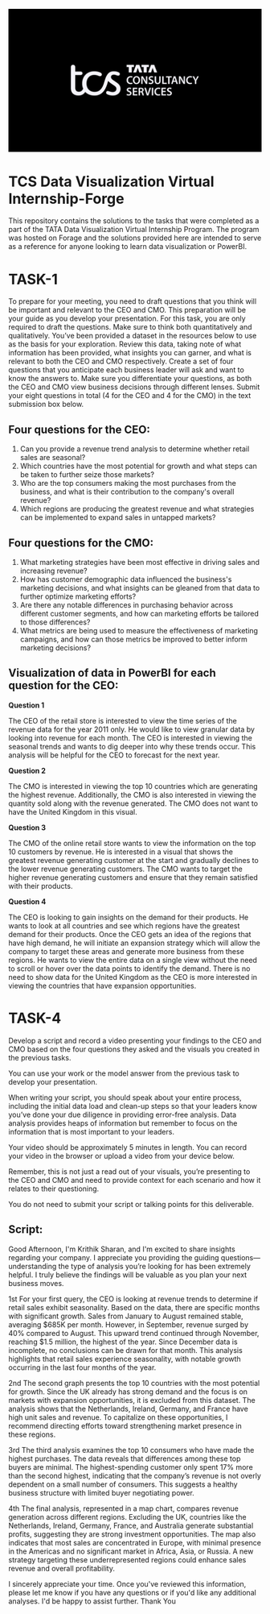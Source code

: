 ![tata logo](https://github.com/krithiksharan13/TCS-Virtual-Internship/blob/main/TCS%20Logo.png)

# TCS Data Visualization Virtual Internship-Forge

This repository contains the solutions to the tasks that were completed as a part of the TATA Data Visualization Virtual Internship Program. The program was hosted on Forage and the solutions provided here are intended to serve as a reference for anyone looking to learn data visualization or PowerBI.

# **TASK-1**

To prepare for your meeting, you need to draft questions that you think will be important and relevant to the CEO and CMO. This preparation will be your guide as you develop your presentation. For this task, you are only required to draft the questions. Make sure to think both quantitatively and qualitatively. You’ve been provided a dataset in the resources below to use as the basis for your exploration. Review this data, taking note of what information has been provided, what insights you can garner, and what is relevant to both the CEO and CMO respectively. Create a set of four questions that you anticipate each business leader will ask and want to know the answers to. Make sure you differentiate your questions, as both the CEO and CMO view business decisions through different lenses. Submit your eight questions in total (4 for the CEO and 4 for the CMO) in the text submission box below.

## **Four questions for the CEO:**

1. Can you provide a revenue trend analysis to determine whether retail sales are seasonal?
2. Which countries have the most potential for growth and what steps can be taken to further seize those markets?
3. Who are the top consumers making the most purchases from the business, and what is their contribution to the company's overall revenue?
4. Which regions are producing the greatest revenue and what strategies can be implemented to expand sales in untapped markets?

## **Four questions for the CMO:**

1. What marketing strategies have been most effective in driving sales and increasing revenue?
2. How has customer demographic data influenced the business's marketing decisions, and what insights can be gleaned from that data to further optimize marketing efforts?
3. Are there any notable differences in purchasing behavior across different customer segments, and how can marketing efforts be tailored to those differences?
4. What metrics are being used to measure the effectiveness of marketing campaigns, and how can those metrics be improved to better inform marketing decisions?

## **Visualization of data in PowerBI for each question for the CEO:**

**Question 1**

The CEO of the retail store is interested to view the time series of the revenue data for the year 2011 only. He would like to view granular data by looking into revenue for each month. The CEO is interested in viewing the seasonal trends and wants to dig deeper into why these trends occur. This analysis will be helpful for the CEO to forecast for the next year.



**Question 2**

The CMO is interested in viewing the top 10 countries which are generating the highest revenue. Additionally, the CMO is also interested in viewing the quantity sold along with the revenue generated. The CMO does not want to have the United Kingdom in this visual.



**Question 3**

The CMO of the online retail store wants to view the information on the top 10 customers by revenue. He is interested in a visual that shows the greatest revenue generating customer at the start and gradually declines to the lower revenue generating customers. The CMO wants to target the higher revenue generating customers and ensure that they remain satisfied with their products.


**Question 4**

The CEO is looking to gain insights on the demand for their products. He wants to look at all countries and see which regions have the greatest demand for their products. Once the CEO gets an idea of the regions that have high demand, he will initiate an expansion strategy which will allow the company to target these areas and generate more business from these regions. He wants to view the entire data on a single view without the need to scroll or hover over the data points to identify the demand. There is no need to show data for the United Kingdom as the CEO is more interested in viewing the countries that have expansion opportunities.



# **TASK-4**

Develop a script and record a video presenting your findings to the CEO and CMO based on the four questions they asked and the visuals you created in the previous tasks.

You can use your work or the model answer from the previous task to develop your presentation.

When writing your script, you should speak about your entire process, including the initial data load and clean-up steps so that your leaders know you’ve done your due diligence in providing error-free analysis. Data analysis provides heaps of information but remember to focus on the information that is most important to your leaders.

Your video should be approximately 5 minutes in length. You can record your video in the browser or upload a video from your device below.

Remember, this is not just a read out of your visuals, you’re presenting to the CEO and CMO and need to provide context for each scenario and how it relates to their questioning.

You do not need to submit your script or talking points for this deliverable.

## **Script:**

Good Afternoon,
I'm Krithik Sharan, and I'm excited to share insights regarding your company. I appreciate you providing the guiding questions—understanding the type of analysis you’re looking for has been extremely helpful. I truly believe the findings will be valuable as you plan your next business moves.

1st
For your first query, the CEO is looking at revenue trends to determine if retail sales exhibit seasonality. Based on the data, there are specific months with significant growth. Sales from January to August remained stable, averaging $685K per month. However, in September, revenue surged by 40% compared to August. This upward trend continued through November, reaching $1.5 million, the highest of the year. Since December data is incomplete, no conclusions can be drawn for that month. This analysis highlights that retail sales experience seasonality, with notable growth occurring in the last four months of the year.

2nd
The second graph presents the top 10 countries with the most potential for growth. Since the UK already has strong demand and the focus is on markets with expansion opportunities, it is excluded from this dataset. The analysis shows that the Netherlands, Ireland, Germany, and France have high unit sales and revenue. To capitalize on these opportunities, I recommend directing efforts toward strengthening market presence in these regions.

3rd
The third analysis examines the top 10 consumers who have made the highest purchases. The data reveals that differences among these top buyers are minimal. The highest-spending customer only spent 17% more than the second highest, indicating that the company’s revenue is not overly dependent on a small number of consumers. This suggests a healthy business structure with limited buyer negotiating power.

4th
The final analysis, represented in a map chart, compares revenue generation across different regions. Excluding the UK, countries like the Netherlands, Ireland, Germany, France, and Australia generate substantial profits, suggesting they are strong investment opportunities. The map also indicates that most sales are concentrated in Europe, with minimal presence in the Americas and no significant market in Africa, Asia, or Russia. A new strategy targeting these underrepresented regions could enhance sales revenue and overall profitability.

I sincerely appreciate your time. Once you've reviewed this information, please let me know if you have any questions or if you'd like any additional analyses. I'd be happy to assist further.
Thank You
